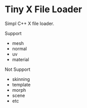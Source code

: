 # Tiny X File Loader

Simpl C++ X file loader.

Support

* mesh
* normal
* uv
* material

Not Support
* skinning
* template
* morph
* scene
* etc


